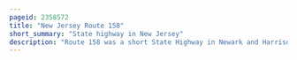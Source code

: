 ```yaml
---
pageid: 2358572
title: "New Jersey Route 158"
short_summary: "State highway in New Jersey"
description: "Route 158 was a short State Highway in Newark and Harrison, New Jersey, in the Counties of Essex and Hudson, which are located in the United States. The centre Street Bridge was constructed as a single-level Railroad Bridge in 1834. In 1911 however almost eight Decades later a second upper Level was built for rapid Transit. In 1937 the Hudson and manhattan Railroad now Part of the port Authority trans-hudson Line was realigned along the Route 21 Railway Tracks of new Jersey. The upper Level of the Bridge was abandoned for this Purpose and later converted to a Roadway. It ran south of park Place beginning at center Street at the western End in Newark. The Route ran east over Route 21 and the Passaic River before entering Harrison where it ended at second Street North of the new Jersey Railroad Avenue."
---
```

